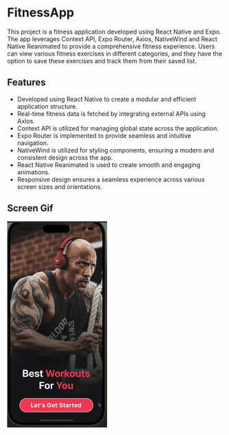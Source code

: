 <h1>FitnessApp</h1>

<p>This project is a fitness application developed using React Native and Expo. The app leverages Context API, Expo Router, Axios, NativeWind and React Native Reanimated to provide a comprehensive fitness experience. Users can view various fitness exercises in different categories, and they have the option to save these exercises and track them from their saved list.</p>

<h2>Features</h2>

<ul>
        <li>Developed using React Native to create a modular and efficient application structure.</li>
        <li>Real-time fitness data is fetched by integrating external APIs using Axios.</li>
        <li>Context API is utilized for managing global state across the application.</li>
        <li>Expo Router is implemented to provide seamless and intuitive navigation.</li>
        <li>NativeWind is utilized for styling components, ensuring a modern and consistent design across the app.</li>
        <li>React Native Reanimated is used to create smooth and engaging animations.</li>
        <li>Responsive design ensures a seamless experience across various screen sizes and orientations.</li>
</ul>

<h2>Screen Gif</h2>

![](gif.gif)
